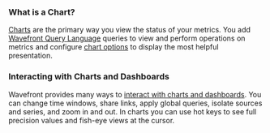 ### What is a Chart?

[Charts](http://docs.wavefront.com/charts_creating.html) are the primary way you view the status of your metrics. You add
[Wavefront Query Language](https://docs.wavefront.com/query_language_getting_started.html) queries to view and perform operations on metrics and configure [chart options](http://docs.wavefront.com/charts.html) to display the most helpful presentation.

### Interacting with Charts and Dashboards

Wavefront provides many ways to [interact with charts and dashboards](https://docs.wavefront.com/dashboards_interacting.html).
You can change time windows, share links, apply global queries, isolate sources and series, and zoom in and out. In charts you can use hot keys to see full precision values and fish-eye views at the cursor.
